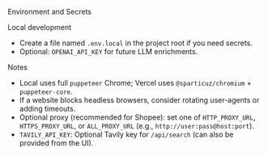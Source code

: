 Environment and Secrets

Local development

- Create a file named `.env.local` in the project root if you need secrets.
- Optional: `OPENAI_API_KEY` for future LLM enrichments.

Notes

- Local uses full `puppeteer` Chrome; Vercel uses `@sparticuz/chromium` + `puppeteer-core`.
- If a website blocks headless browsers, consider rotating user-agents or adding timeouts.
- Optional proxy (recommended for Shopee): set one of `HTTP_PROXY_URL`, `HTTPS_PROXY_URL`, or `ALL_PROXY_URL` (e.g., `http://user:pass@host:port`).
 - `TAVILY_API_KEY`: Optional Tavily key for `/api/search` (can also be provided from the UI).

